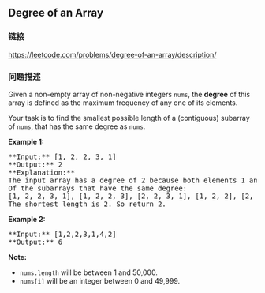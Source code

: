 ## Degree of an Array  
### 链接  
https://leetcode.com/problems/degree-of-an-array/description/  
### 问题描述
Given a non-empty array of non-negative integers `nums`, the **degree** of this array is defined as the maximum frequency of any one of its elements.

Your task is to find the smallest possible length of a (contiguous) subarray of `nums`, that has the same degree as `nums`.

**Example 1:**<br />
<pre>
**Input:** [1, 2, 2, 3, 1]
**Output:** 2
**Explanation:** 
The input array has a degree of 2 because both elements 1 and 2 appear twice.
Of the subarrays that have the same degree:
[1, 2, 2, 3, 1], [1, 2, 2, 3], [2, 2, 3, 1], [1, 2, 2], [2, 2, 3], [2, 2]
The shortest length is 2. So return 2.
</pre>


**Example 2:**<br />
<pre>
**Input:** [1,2,2,3,1,4,2]
**Output:** 6
</pre>


**Note:**
- `nums.length` will be between 1 and 50,000.
- `nums[i]` will be an integer between 0 and 49,999.

